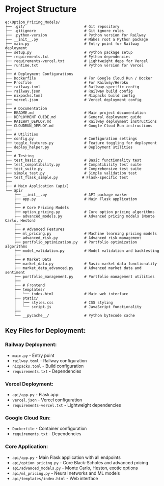 # Project Structure

```
e:\Option_Pricing_Models/
├── .git/                           # Git repository
├── .gitignore                      # Git ignore rules
├── .python-version                 # Python version for Railway
├── __init__.py                     # Makes root a Python package
├── main.py                         # Entry point for Railway deployment
├── setup.py                        # Python package setup
├── requirements.txt                # Python dependencies
├── requirements-vercel.txt         # Lightweight deps for Vercel
├── runtime.txt                     # Python version for Vercel
├──
├── # Deployment Configurations
├── Dockerfile                      # For Google Cloud Run / Docker
├── Procfile                        # For Railway/Heroku
├── railway.toml                    # Railway-specific config
├── railway.json                    # Railway build config
├── nixpacks.toml                   # Nixpacks build config
├── vercel.json                     # Vercel deployment config
├──
├── # Documentation
├── README.md                       # Main project documentation
├── DEPLOYMENT_GUIDE.md             # General deployment guide
├── RAILWAY_DEPLOY.md               # Railway deployment instructions
├── CLOUDRUN_DEPLOY.md              # Google Cloud Run instructions
├──
├── # Utilities
├── config.py                       # Configuration settings
├── toggle_features.py              # Feature toggling for deployment
├── deploy_helper.py                # Deployment utilities
├──
├── # Testing
├── test_basic.py                   # Basic functionality test
├── test_compatibility.py           # Compatibility test suite
├── test_suite.py                   # Comprehensive test suite
├── simple_test.py                  # Simple validation test
├── test_flask_simple.py           # Flask-specific test
├──
├── # Main Application (api/)
└── api/
    ├── __init__.py                 # API package marker
    ├── app.py                      # Main Flask application
    ├──
    ├── # Core Pricing Models
    ├── option_pricing.py           # Core option pricing algorithms
    ├── advanced_models.py          # Advanced pricing models (Monte Carlo, Heston)
    ├──
    ├── # Advanced Features
    ├── ml_pricing.py               # Machine learning pricing models
    ├── advanced_risk.py            # Advanced risk management
    ├── portfolio_optimization.py   # Portfolio optimization algorithms
    ├── model_validation.py         # Model validation and backtesting
    ├──
    ├── # Market Data
    ├── market_data.py              # Basic market data functionality
    ├── market_data_advanced.py     # Advanced market data and sentiment
    ├── portfolio_management.py     # Portfolio management utilities
    ├──
    ├── # Frontend
    ├── templates/
    │   └── index.html              # Main web interface
    ├── static/
    │   ├── styles.css              # CSS styling
    │   └── script.js               # JavaScript functionality
    ├──
    └── __pycache__/                # Python bytecode cache
```

## Key Files for Deployment:

### Railway Deployment:

- `main.py` - Entry point
- `railway.toml` - Railway configuration
- `nixpacks.toml` - Build configuration
- `requirements.txt` - Dependencies

### Vercel Deployment:

- `api/app.py` - Flask app
- `vercel.json` - Vercel configuration
- `requirements-vercel.txt` - Lightweight dependencies

### Google Cloud Run:

- `Dockerfile` - Container configuration
- `requirements.txt` - Dependencies

### Core Application:

- `api/app.py` - Main Flask application with all endpoints
- `api/option_pricing.py` - Core Black-Scholes and advanced pricing
- `api/advanced_models.py` - Monte Carlo, Heston, exotic options
- `api/ml_pricing.py` - Neural networks and ML models
- `api/templates/index.html` - Web interface
